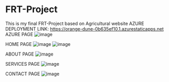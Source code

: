 # FRT-Project
This is my final FRT-Project based on Agricultural website
AZURE DEPLOYMENT LINK: https://orange-dune-0b635ef10.1.azurestaticapps.net
AZURE PAGE
![image](https://user-images.githubusercontent.com/91775634/183815775-b08899fd-97d6-4769-a397-85f92093028b.png)

HOME PAGE
![image](https://user-images.githubusercontent.com/91775634/183815900-c4362987-e10c-427e-abc8-e4210aaedd00.png)
![image](https://user-images.githubusercontent.com/91775634/183815928-fa675b79-2d41-4b47-b5e6-1f7518715772.png)

ABOUT PAGE
![image](https://user-images.githubusercontent.com/91775634/183815960-8833030f-1173-47e2-a94d-4b7a2183f13a.png)

SERVICES PAGE
![image](https://user-images.githubusercontent.com/91775634/183816004-e21c3750-e291-41e7-84f1-bb85646378e4.png)

CONTACT PAGE
![image](https://user-images.githubusercontent.com/91775634/183816044-8f5f5903-5d31-46c0-a3c0-33c07a75eea3.png)
